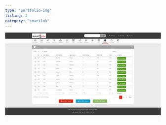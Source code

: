 ```yaml
---
type: "portfolio-img"
listing: 2
category: "smartlok"
---
```


![alt text](tenants-smartlok.png "SmartLok tenants page")
